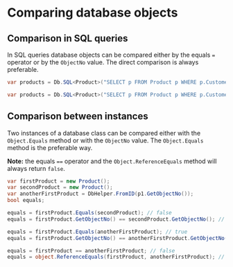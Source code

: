 # Comparing database objects

## Comparison in SQL queries

In SQL queries database objects can be compared either by the equals `=` operator or by the `ObjectNo` value. The direct comparison is always preferable.

```csharp
var products = Db.SQL<Product>("SELECT p FROM Product p WHERE p.Customer = ?", customer);
```

```csharp
var products = Db.SQL<Product>("SELECT p FROM Product p WHERE p.Customer.ObjectNo = ?", customer.GetObjectNo());
```

## Comparison between instances

Two instances of a database class can be compared either with the `Object.Equals` method or with the `ObjectNo` value. The `Object.Equals` method is the preferable way.

**Note:** the equals `==` operator and the `Object.ReferenceEquals` method will always return `false`.

```csharp
var firstProduct = new Product();
var secondProduct = new Product();
var anotherFirstProduct = DbHelper.FromID(p1.GetObjectNo());
bool equals;

equals = firstProduct.Equals(secondProduct); // false
equals = firstProduct.GetObjectNo() == secondProduct.GetObjectNo(); // false

equals = firstProduct.Equals(anotherFirstProduct); // true
equals = firstProduct.GetObjectNo() == anotherFirstProduct.GetObjectNo(); // true

equals = firstProduct == anotherFirstProduct; // false
equals = object.ReferenceEquals(firstProduct, anotherFirstProduct); // false
```

